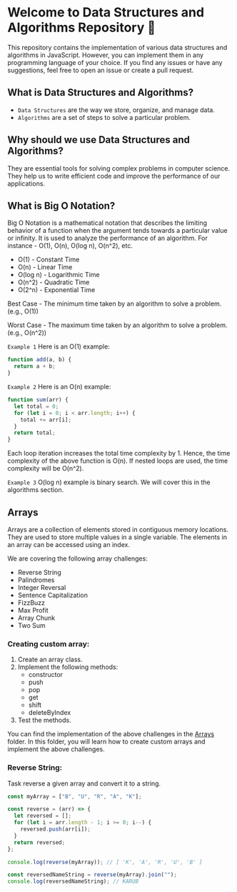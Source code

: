 # Welcome to Data Structures and Algorithms Repository 👋

This repository contains the implementation of various data structures and algorithms in JavaScript. However, you can implement them in any programming language of your choice. If you find any issues or have any suggestions, feel free to open an issue or create a pull request.

## What is Data Structures and Algorithms?

- `Data Structures` are the way we store, organize, and manage data.
- `Algorithms` are a set of steps to solve a particular problem.

## Why should we use Data Structures and Algorithms?

They are essential tools for solving complex problems in computer science. They help us to write efficient code and improve the performance of our applications.

## What is Big O Notation?

Big O Notation is a mathematical notation that describes the limiting behavior of a function when the argument tends towards a particular value or infinity. It is used to analyze the performance of an algorithm.
For instance - O(1), O(n), O(log n), O(n^2), etc.

- O(1) - Constant Time
- O(n) - Linear Time
- O(log n) - Logarithmic Time
- O(n^2) - Quadratic Time
- O(2^n) - Exponential Time

Best Case - The minimum time taken by an algorithm to solve a problem. (e.g., O(1))

Worst Case - The maximum time taken by an algorithm to solve a problem. (e.g., O(n^2))

`Example 1`
Here is an O(1) example:

```javascript
function add(a, b) {
  return a + b;
}
```

`Example 2`
Here is an O(n) example:

```javascript
function sum(arr) {
  let total = 0;
  for (let i = 0; i < arr.length; i++) {
    total += arr[i];
  }
  return total;
}
```

Each loop iteration increases the total time complexity by 1. Hence, the time complexity of the above function is O(n). If nested loops are used, the time complexity will be O(n^2).

`Example 3`
O(log n) example is binary search. We will cover this in the algorithms section.

## Arrays

Arrays are a collection of elements stored in contiguous memory locations. They are used to store multiple values in a single variable. The elements in an array can be accessed using an index.

We are covering the following array challenges:

- Reverse String
- Palindromes
- Integer Reversal
- Sentence Capitalization
- FizzBuzz
- Max Profit
- Array Chunk
- Two Sum

### Creating custom array:

1. Create an array class.
2. Implement the following methods:
   - constructor
   - push
   - pop
   - get
   - shift
   - deleteByIndex
3. Test the methods.

You can find the implementation of the above challenges in the [Arrays](Arrays/index.js) folder.
In this folder, you will learn how to create custom arrays and implement the above challenges.

### Reverse String:

Task reverse a given array and convert it to a string.

```javascript
const myArray = ["B", "U", "R", "A", "K"];

const reverse = (arr) => {
  let reversed = [];
  for (let i = arr.length - 1; i >= 0; i--) {
    reversed.push(arr[i]);
  }
  return reversed;
};

console.log(reverse(myArray)); // [ 'K', 'A', 'R', 'U', 'B' ]

const reversedNameString = reverse(myArray).join("");
console.log(reversedNameString); // KARUB
```
